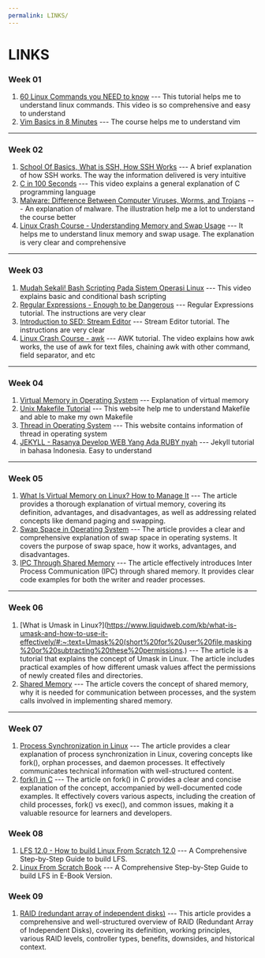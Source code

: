 ```yaml
---
permalink: LINKS/
---
```


# LINKS

### Week 01
1. [60 Linux Commands you NEED to know](https://youtu.be/gd7BXuUQ91w?si=t54zJR12PP7-Ev6B) --- This tutorial helps me to understand linux commands. This video is so comprehensive and easy to understand 
2. [Vim Basics in 8 Minutes](https://youtu.be/ggSyF1SVFr4?si=903sDtqk_K6EiHNr) --- The course helps me to understand vim 

<hr>

### Week 02 
1. [School Of Basics, What is SSH, How SSH Works](https://youtu.be/lRMAJwMQ0Vc?si=2_Xlz5TbLI4UTM_o) --- A brief explanation of how SSH works. The way the information delivered is very intuitive
2. [C in 100 Seconds](https://youtu.be/U3aXWizDbQ4?si=gEjpG1sLFyQ1peyR) --- This video explains a general explanation of C programming language
3. [Malware: Difference Between Computer Viruses, Worms, and Trojans](https://youtu.be/n8mbzU0X2nQ?si=tnmew0P1Swok-wG3) --- An explanation of malware. The illustration help me a lot to understand the course better 
4. [Linux Crash Course - Understanding Memory and Swap Usage](https://youtu.be/XTMyJ5l0GLg?si=4ZqAshPzDHhHxDyh) --- It helps me to understand linux memory and swap usage. The explanation is very clear and comprehensive 

<hr>

### Week 03 
1. [Mudah Sekali! Bash Scripting Pada Sistem Operasi Linux](https://youtu.be/_O4BGN9niOc?si=hE-PMGP0KFJ0tBDz) --- This video explains basic and conditional bash scripting
2. [Regular Expressions - Enough to be Dangerous](https://youtu.be/bgBWp9EIlMM?si=RTIJwdp_Pjtf-_gx) --- Regular Expressions tutorial. The instructions are very clear
3. [Introduction to SED: Stream Editor](https://youtu.be/Sz0xvKUmzpk?si=lnPP3aYpiN0wy5jF) --- Stream Editor tutorial. The instructions are very clear 
4. [Linux Crash Course - awk](https://youtu.be/oPEnvuj9QrI?si=8F7CoV1K1C6ojg_C) --- AWK tutorial. The video explains how awk works, the use of awk for text files, chaining awk with other command, field separator, and etc 

<hr>

### Week 04
1. [Virtual Memory in Operating System](https://www.geeksforgeeks.org/virtual-memory-in-operating-system/?ref=lbp) --- Explanation of virtual memory
2. [Unix Makefile Tutorial](https://www.tutorialspoint.com/makefile/index.htm) --- This website help me to understand Makefile and able to make my own Makefile
3. [Thread in Operating System](https://www.geeksforgeeks.org/thread-in-operating-system/?ref=lbp) --- This website contains information of thread in operating system
4. [JEKYLL - Rasanya Develop WEB Yang Ada RUBY nyah](https://youtu.be/BngMA2ZLZLg?si=mt3BTqu3sKL_CYFJ) --- Jekyll tutorial in bahasa Indonesia. Easy to understand

<hr>

### Week 05 
1. [What Is Virtual Memory on Linux? How to Manage It](https://www.makeuseof.com/virtual-memory-on-linux/) --- The article provides a thorough explanation of virtual memory, covering its definition, advantages, and disadvantages, as well as addressing related concepts like demand paging and swapping.
2. [Swap Space in Operating System](https://www.geeksforgeeks.org/swap-space-in-operating-system/) --- The article provides a clear and comprehensive explanation of swap space in operating systems. It covers the purpose of swap space, how it works, advantages, and disadvantages. 
3. [IPC Through Shared Memory](https://www.geeksforgeeks.org/ipc-shared-memory/) --- The article effectively introduces Inter Process Communication (IPC) through shared memory. It provides clear code examples for both the writer and reader processes. 

<hr>

### Week 06 
1. [What is Umask in Linux?](https://www.liquidweb.com/kb/what-is-umask-and-how-to-use-it-effectively/#:~:text=Umask%20(short%20for%20user%20file,masking%20or%20subtracting%20these%20permissions.) --- The article is a tutorial that explains the concept of Umask in Linux. The article includes practical examples of how different umask values affect the permissions of newly created files and directories.
2. [Shared Memory](https://www.tutorialspoint.com/inter_process_communication/inter_process_communication_shared_memory.htm) --- The article covers the concept of shared memory, why it is needed for communication between processes, and the system calls involved in implementing shared memory.

<hr>

### Week 07
1. [Process Synchronization in Linux](https://www.tutorialspoint.com/process-synchronization-in-linux#:~:text=Process%20synchronization%20in%20Linux%20involves,process%20is%20the%20child%20process.) --- The article provides a clear explanation of process synchronization in Linux, covering concepts like fork(), orphan processes, and daemon processes. It effectively communicates technical information with well-structured content.
2. [fork() in C](https://www.geeksforgeeks.org/fork-system-call/) --- The article on fork() in C provides a clear and concise explanation of the concept, accompanied by well-documented code examples. It effectively covers various aspects, including the creation of child processes, fork() vs exec(), and common issues, making it a valuable resource for learners and developers.

### Week 08
1. [LFS 12.0 - How to build Linux From Scratch 12.0](https://youtube.com/playlist?list=PLyc5xVO2uDsA5QPbtj_eYU8J0qrvU6315&si=OrWhRurTMIwcwcqU) --- A Comprehensive Step-by-Step Guide to build LFS.
2. [Linux From Scratch Book](https://lfs.mirrors.hoobly.com/lfs/view/12.0/) --- A Comprehensive Step-by-Step Guide to build LFS in E-Book Version.

### Week 09 
1. [RAID (redundant array of independent disks)](https://www.techtarget.com/searchstorage/definition/RAID) --- This article provides a comprehensive and well-structured overview of RAID (Redundant Array of Independent Disks), covering its definition, working principles, various RAID levels, controller types, benefits, downsides, and historical context.
